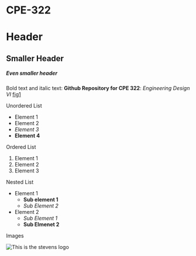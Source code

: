 # CPE-322
# Header 
## Smaller Header
##### Even smaller header

Bold text and italic text: **Github Repository for CPE 322**: *Engineering Design VI*
[fig1](https://sit.instructure.com/courses/64902/files/10881934/preview)

Unordered List
- Element 1
- Element 2
- *Element 3*
- **Element 4**

Ordered List
1. Element 1
2. Element 2
3. Element 3

Nested List
- Element 1
  - **Sub element 1**
  - *Sub Element 2*
- Element 2
  - *Sub Element 1*
  - **Sub Elmenet 2**
 
 Images
 
 ![This is the stevens logo](https://encrypted-tbn0.gstatic.com/images?q=tbn:ANd9GcR-eSgV8l6fRGhmhw5UreaJC-7vObKKygAyaCAcieKjsQ&s)
  
